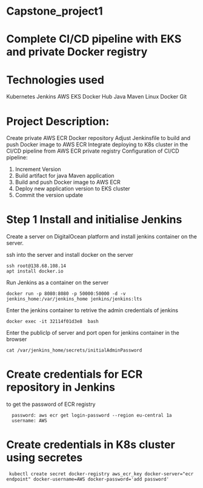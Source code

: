 # Capstone_project1

# Complete CI/CD pipeline with EKS and private Docker registry

# Technologies used
Kubernetes
Jenkins
AWS EKS
Docker Hub
Java Maven
Linux
Docker
Git

# Project Description:
Create private AWS ECR Docker repository
Adjust Jenkinsfile to build and push Docker image to AWS ECR
Integrate deploying to K8s cluster in the CI/CD pipeline from AWS ECR private registry
Configuration of CI/CD pipeline:
 1. Increment Version
 2. Build artifact for java Maven application
 3. Build and push Docker image to AWS ECR
 4. Deploy new application version to EKS cluster
 5. Commit the version update


# Step 1 Install and initialise Jenkins 
Create a server on DigitalOcean platform and install jenkins container on the server.

ssh into the server and install docker on the server

    ssh root@138.68.108.14
    apt install docker.io
Run Jenkins as a container on the server

    docker run -p 8080:8080 -p 50000:50000 -d -v jenkins_home:/var/jenkins_home jenkins/jenkins:lts

Enter the jenkins container to retrive the admin credentials of jenkins

    docker exec -it 32114f01d3e8  bash
Enter the publicIp  of server and port open for jenkins container in the browser

    cat /var/jenkins_home/secrets/initialAdminPassword

    

# Create credentials for ECR repository in Jenkins
to get the password of ECR registry

      password: aws ecr get login-password --region eu-central 1a
      username: AWS
# Create credentials in K8s cluster using secretes

     kubectl create secret docker-registry aws_ecr_key docker-server="ecr endpoint" docker-username=AWS docker-password='add password'

